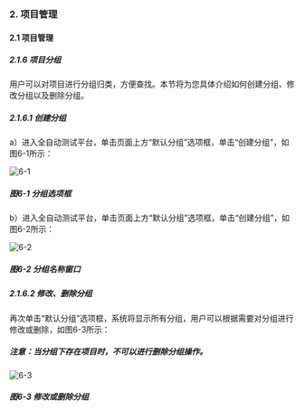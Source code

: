 ### 2. 项目管理

#### 2.1 项目管理

##### 2.1.6 项目分组

用户可以对项目进行分组归类，方便查找。本节将为您具体介绍如何创建分组、修改分组以及删除分组。

##### 2.1.6.1 创建分组

a）进入全自动测试平台，单击页面上方“默认分组”选项框，单击“创建分组”，如图6-1所示：

![6-1](https://www.feisuanyz.com/fstest/xmgl/progroup_1.png)

##### 图6-1 分组选项框

b）进入全自动测试平台，单击页面上方“默认分组”选项框，单击“创建分组”，如图6-2所示：

![6-2](https://www.feisuanyz.com/fstest/xmgl/progroup_2.png)

##### 图6-2 分组名称窗口

##### 2.1.6.2 修改、删除分组

再次单击“默认分组”选项框，系统将显示所有分组，用户可以根据需要对分组进行修改或删除，如图6-3所示：

##### 注意：当分组下存在项目时，不可以进行删除分组操作。

![6-3](https://www.feisuanyz.com/fstest/xmgl/progroup_3.png)

##### 图6-3 修改或删除分组
